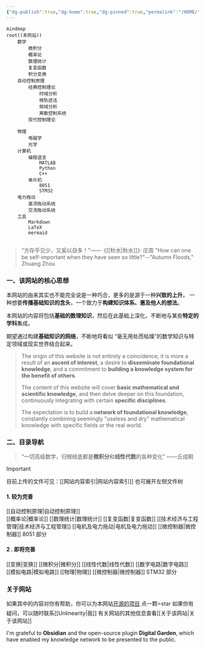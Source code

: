 ```yaml
---
{"dg-publish":true,"dg-home":true,"dg-pinned":true,"permalink":"/HOME/","pinned":true,"tags":["gardenEntry"],"dgPassFrontmatter":true,"noteIcon":"","created":"2024-05-21T15:20:27.767+08:00","updated":"2024-08-13T22:47:00.632+08:00"}
---
```



```mermaid
mindmap
root((本网站))
	数学
		微积分
		概率论
		数理统计
		复变函数
		积分变换
	自动控制原理
		经典控制理论
		    时域分析
		    根轨迹法
		    频域分析
		    离散控制系统
		现代控制理论
			
	物理
		电磁学
		光学
	计算机
		编程语言
			MATLAB
			Python
			C++
		单片机
		    8051
		    STM32
	电力拖动
		直流拖动系统
		交流拖动系统
	工具
		Markdown
		LaTeX
		mermaid
		
```


>“方存乎见少，又奚以自多！”——《[[秋水\|秋水]]》· 庄周
>"How can one be self-important when they have seen so little?"--"Autumn Floods," Zhuang Zhou

### 一、该网站的核心思想
本网站的由来其实也不能完全说是一种巧合，更多的是源于一种**兴致的上升**，
一种想要**传播基础知识的念头**，一个致力于**构建知识体系、惠及他人的想法**。

本网站的内容将包括**基础的数理知识**，然后在此基础上深化，不断地与某些**特定的学科**集成。

期望通过构建**基础知识的网络**，不断地将看似 “毫无用处而枯燥”的数学知识与特定领域或现实世界结合起来。

>The origin of this website is not entirely a coincidence; it is more a result of an **ascent of interest**, a desire to **disseminate foundational knowledge**, and a commitment to **building a knowledge system for the benefit of others**.
>
>The content of this website will cover **basic mathematical and scientific knowledge**, and then delve deeper on this foundation, continuously integrating with certain **specific disciplines**.
>
>The expectation is to build a **network of foundational knowledge**, constantly combining seemingly "useless and dry" mathematical knowledge with specific fields or the real world.

### 二、目录导航
>“一切高级数学，归根结底都是**微积分**和**线性代数**的各种变化”
>——丘成桐

>[!important] 
> 目前上传的文件可见：[[网站内容索引\|网站内容索引]]
> 也可展开左侧文件树

#### 1. 较为完善
[[自动控制原理\|自动控制原理]]  
[[概率论\|概率论]]
[[数理统计\|数理统计]]
[[复变函数\|复变函数]]
[[技术经济与工程管理\|技术经济与工程管理]]
[[电机及电力拖动\|电机及电力拖动]]
[[微控制器\|微控制器]]   8051 部分
#### 2 . 即将完善
[[变换\|变换]]
[[微积分\|微积分]]
[[线性代数\|线性代数]]
[[数字电路\|数字电路]]
[[模拟电路\|模拟电路]]
[[物理\|物理]]
[[微控制器\|微控制器]]   STM32 部分

### 关于网站
如果其中的内容对你有帮助，你可以为本网站[开源的项目](https://github.com/UNLINEARITY/Learn-for-Everything) 点一颗⭐star
如果你有疑问，可以随时联系[[Unlinearity\|我]]
有关网站的其他信息查看[[关于该网站\|关于该网站]]

I'm grateful to **Obsidian** and the open-source plugin **Digital Garden**, which have enabled my knowledge network to be presented to the public.

